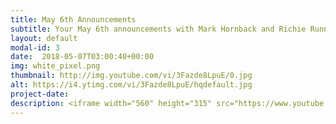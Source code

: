 ```yaml
---
title: May 6th Announcements
subtitle: Your May 6th announcements with Mark Hornback and Richie Runnells.
layout: default
modal-id: 3 
date:  2018-05-07T03:00:40+00:00
img: white_pixel.png
thumbnail: http://img.youtube.com/vi/3Fazde8LpuE/0.jpg
alt: https://i4.ytimg.com/vi/3Fazde8LpuE/hqdefault.jpg
project-date: 
description: <iframe width="560" height="315" src="https://www.youtube.com/embed/3Fazde8LpuE" frameborder="0" allowfullscreen></iframe> 
---
```

